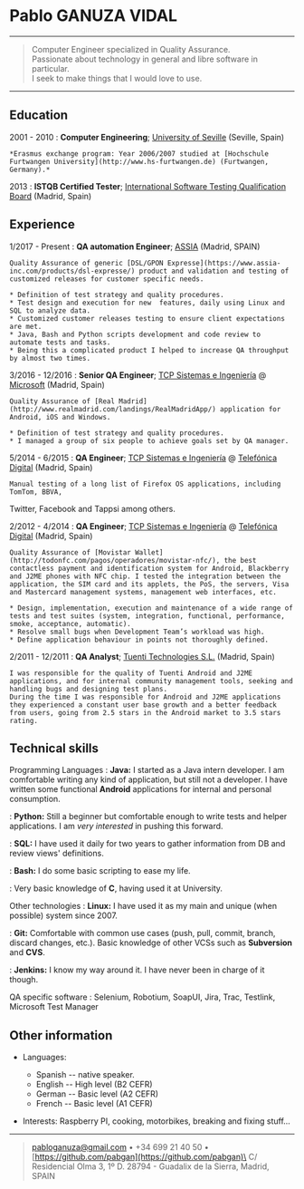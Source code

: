 Pablo GANUZA VIDAL
==================

----

> Computer Engineer specialized in Quality Assurance.\
> Passionate about technology in general and libre software in particular.\
> I seek to make things that I would love to use.

----

Education
---------

2001 - 2010
:   **Computer Engineering**; [University of Seville](https://www.informatica.us.es/) (Seville, Spain)

    *Erasmus exchange program: Year 2006/2007 studied at [Hochschule Furtwangen University](http://www.hs-furtwangen.de) (Furtwangen, Germany).*

2013
:   **ISTQB Certified Tester**; [International Software Testing Qualification Board](http://www.istqb.org/) (Madrid, Spain)

Experience
----------

1/2017 - Present 
:	**QA automation Engineer**; [ASSIA](https://www.assia-inc.com) (Madrid, SPAIN)

	Quality Assurance of generic [DSL/GPON Expresse](https://www.assia-inc.com/products/dsl-expresse/) product and validation and testing of customized releases for customer specific needs.

	* Definition of test strategy and quality procedures.
	* Test design and execution for new  features, daily using Linux and SQL to analyze data.
	* Customized customer releases testing to ensure client expectations are met.
	* Java, Bash and Python scripts development and code review to automate tests and tasks.
	* Being this a complicated product I helped to increase QA throughput by almost two times.

3/2016 - 12/2016
:	**Senior QA Engineer**; [TCP Sistemas e Ingeniería](http://www.linkedin.com/company/tcp) @ [Microsoft](http://www.microsoft.com) (Madrid, Spain)

	Quality Assurance of [Real Madrid](http://www.realmadrid.com/landings/RealMadridApp/) application for Android, iOS and Windows.

	* Definition of test strategy and quality procedures.
	* I managed a group of six people to achieve goals set by QA manager.

5/2014 - 6/2015
:	**QA Engineer**; [TCP Sistemas e Ingeniería](http://www.linkedin.com/company/tcp) @ [Telefónica Digital](http://www.tid.es) (Madrid, Spain)

	Manual testing of a long list of Firefox OS applications, including TomTom, BBVA,
Twitter, Facebook and Tappsi among others.

2/2012 - 4/2014
:	**QA Engineer**; [TCP Sistemas e Ingeniería](http://www.linkedin.com/company/tcp) @ [Telefónica Digital](http://www.tid.es) (Madrid, Spain)

	Quality Assurance of [Movistar Wallet](http://todonfc.com/pagos/operadores/movistar-nfc/), the best contactless payment and identification system for Android, Blackberry and J2ME phones with NFC chip. I tested the integration between the application, the SIM card and its applets, the PoS, the servers, Visa and Mastercard management systems, management web interfaces, etc.

	* Design, implementation, execution and maintenance of a wide range of tests and test suites (system, integration, functional, performance, smoke, acceptance, automatic).
	* Resolve small bugs when Development Team’s workload was high.
	* Define application behaviour in points not thoroughly defined.

2/2011 - 12/2011
:	**QA Analyst**; [Tuenti Technologies S.L.](https://www.tuenti.es) (Madrid, Spain)

	I was responsible for the quality of Tuenti Android and J2ME applications, and for internal community management tools, seeking and handling bugs and designing test plans.
	During the time I was responsible for Android and J2ME applications they experienced a constant user base growth and a better feedback from users, going from 2.5 stars in the Android market to 3.5 stars rating.


Technical skills
----------------

Programming Languages
:   **Java:** I started as a Java intern developer. I am comfortable writing any kind of application, but still not a developer. I have written some functional **Android** applications for internal and personal consumption.

:   **Python:** Still a beginner but comfortable enough to write tests and helper applications.
	I am *very interested* in pushing this forward.

:   **SQL:** I have used it daily for two years to gather information from DB and review views' definitions.

:	**Bash:** I do some basic scripting to ease my life.

:   Very basic knowledge of **C**, having used it at University.

Other technologies
:   **Linux:** I have used it as my main and unique (when possible) system since 2007.

:	**Git:** Comfortable with common use cases (push, pull, commit, branch, discard changes, etc.). Basic knowledge of other VCSs such as **Subversion** and **CVS**.

:	**Jenkins:** I know my way around it. I have never been in charge of it though.

QA specific software
:	Selenium, Robotium, SoapUI, Jira, Trac, Testlink, Microsoft Test Manager

Other information
-----------------

* Languages:

	* Spanish	--  native speaker.
	* English	--  High level (B2 CEFR)
	* German	--  Basic level (A2 CEFR)
	* French	--  Basic level (A1 CEFR)

* Interests: Raspberry PI, cooking, motorbikes, breaking and fixing stuff...


----

> <pabloganuza@gmail.com> • +34 699 21 40 50 • [https://github.com/pabgan](https://github.com/pabgan)\
> C/ Residencial Olma 3, 1º D. 28794 - Guadalix de la Sierra, Madrid, SPAIN

